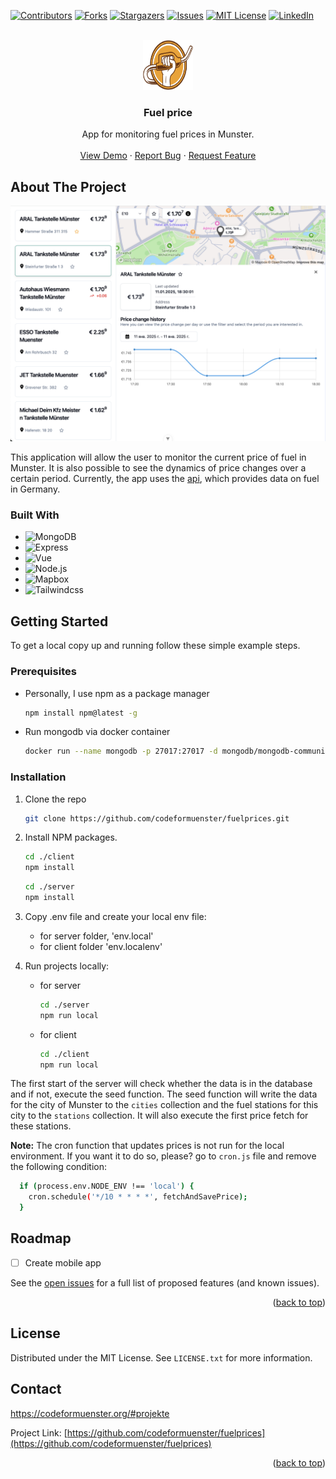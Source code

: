 <!-- Improved compatibility of back to top link: See: https://github.com/codeformuenster/fuelprices/pull/73 -->
<a id="readme-top"></a>


<!-- PROJECT SHIELDS -->
<!--
*** I'm using markdown "reference style" links for readability.
*** Reference links are enclosed in brackets [ ] instead of parentheses ( ).
*** See the bottom of this document for the declaration of the reference variables
*** for contributors-url, forks-url, etc. This is an optional, concise syntax you may use.
*** https://www.markdownguide.org/basic-syntax/#reference-style-links
-->
[![Contributors][contributors-shield]][contributors-url]
[![Forks][forks-shield]][forks-url]
[![Stargazers][stars-shield]][stars-url]
[![Issues][issues-shield]][issues-url]
[![MIT License][license-shield]][license-url]
[![LinkedIn][linkedin-shield]][linkedin-url]


<!-- PROJECT LOGO -->
<br />
<div align="center">
  <a href="https://github.com/codeformuenster/fuelprices">
    <img src="/logo.svg" alt="Logo" width="80" height="80">
  </a>

<h3 align="center">Fuel price</h3>
  <p align="center">
    App for monitoring fuel prices in Munster.
    <br />
    <br />
    <a href="https://fuelprices-1075.onrender.com/">View Demo</a>
    ·
    <a href="https://github.com/codeformuenster/fuelprices/issues/new?labels=bug&template=bug-report---.md">Report Bug</a>
    ·
    <a href="https://github.com/codeformuenster/fuelprices/issues/new?labels=enhancement&template=feature-request---.md">Request Feature</a>
  </p>
</div>

<!-- ABOUT THE PROJECT -->
## About The Project

[![Product Name Screen Shot][product-screenshot]](https://example.com)

This application will allow the user to monitor the current price of fuel in Munster. It is also possible to see the dynamics of price changes over a certain period.
Currently, the app uses the [api][api-url], which provides data on fuel in Germany.

### Built With

* ![MongoDB][MongoDB]
* ![Express][Express]
* ![Vue][Vue.js]
* ![Node.js][Node.js]
* ![Mapbox][Mapbox]
* ![Tailwindcss][Tailwindcss]

<!-- GETTING STARTED -->
## Getting Started

To get a local copy up and running follow these simple example steps.

### Prerequisites

* Personally, I use npm as a package manager
  ```sh
  npm install npm@latest -g
  ```
* Run mongodb via docker container
  ```sh
  docker run --name mongodb -p 27017:27017 -d mongodb/mongodb-community-server:latest
  ```

### Installation

1. Clone the repo
   ```sh
   git clone https://github.com/codeformuenster/fuelprices.git
   ```
2. Install NPM packages. 
   ```sh
   cd ./client
   npm install
   ```

   ```sh
   cd ./server
   npm install
   ```

3. Copy .env file and create your local env file:
   - for server folder, 'env.local'
   - for client folder 'env.localenv'
5. Run projects locally:
   - for server
      ```sh
      cd ./server
      npm run local
      ```
   - for client
      ```sh
      cd ./client
      npm run local
      ```

The first start of the server will check whether the data is in the database and if not, execute the seed function. The seed function will write the data for the city of Munster to the `cities` collection and the fuel stations for this city to the `stations` collection.
It will also execute the first price fetch for these stations.

**Note:** The cron function that updates prices is not run for the local environment. If you want it to do so, please? go to `cron.js` file and remove the following condition:
```sh
  if (process.env.NODE_ENV !== 'local') {
    cron.schedule('*/10 * * * *', fetchAndSavePrice);
  }
```
<!-- ROADMAP -->
## Roadmap

- [ ] Create mobile app


See the [open issues](https://github.com/codeformuenster/fuelprices/issues) for a full list of proposed features (and known issues).

<p align="right">(<a href="#readme-top">back to top</a>)</p>

<!-- LICENSE -->
## License

Distributed under the MIT License. See `LICENSE.txt` for more information.

<!-- CONTACT -->
## Contact

https://codeformuenster.org/#projekte

Project Link: [https://github.com/codeformuenster/fuelprices](https://github.com/codeformuenster/fuelprices)

<p align="right">(<a href="#readme-top">back to top</a>)</p>

<!-- MARKDOWN LINKS & IMAGES -->
<!-- https://www.markdownguide.org/basic-syntax/#reference-style-links -->

[api-url]: https://www.benzinpreis-aktuell.de/
[demo-url]: https://fuelprices-1075.onrender.com

[contributors-shield]: https://img.shields.io/github/contributors/milk-2-dev/fuel-price?style=for-the-badge&color=othneildrew
[contributors-url]: https://github.com/codeformuenster/fuelprices/graphs/contributors

[forks-shield]: https://img.shields.io/github/forks/milk-2-dev/fuel-price?style=for-the-badge&color=%2340AEF0
[forks-url]: https://github.com/codeformuenster/fuelprices/network/members

[stars-shield]: https://img.shields.io/github/stars/milk-2-dev/fuel-price?style=for-the-badge&color=gold
[stars-url]: https://github.com/codeformuenster/fuelprices/stargazers

[issues-shield]: https://img.shields.io/github/issues/milk-2-dev/fuel-price?style=for-the-badge&color=red
[issues-url]: https://github.com/codeformuenster/fuelprices/issues

[license-shield]: https://img.shields.io/github/license/milk-2-dev/fuel-price?style=for-the-badge
[license-url]: https://github.com/codeformuenster/fuelprices/blob/master/LICENSE.txt

[linkedin-shield]: https://img.shields.io/badge/-LinkedIn-black.svg?style=for-the-badge&logo=linkedin&colorB=555
[linkedin-url]: https://www.linkedin.com/in/roman-klimov-b68baa150/

[product-screenshot]: /screenshot.png

[Node.js]: https://img.shields.io/badge/Node.js-35495E?style=for-the-badge&logo=nodedotjs&logoColor=4FC08D
[Express]: https://img.shields.io/badge/Express-35495E?style=for-the-badge&logo=express&logoColor=4FC08D
[MongoDB]: https://img.shields.io/badge/MongoDB-35495E?style=for-the-badge&logo=mongodb&logoColor=4FC08D

[Vue.js]: https://img.shields.io/badge/Vue.js-35495E?style=for-the-badge&logo=vuedotjs&logoColor=4FC08D
[Mapbox]: https://img.shields.io/badge/Mapbox-35495E?style=for-the-badge&logo=mapbox&logoColor=4FC08D
[Tailwindcss]: https://img.shields.io/badge/tailwindcss-35495E?style=for-the-badge&logo=tailwindcss&logoColor=4FC08D


